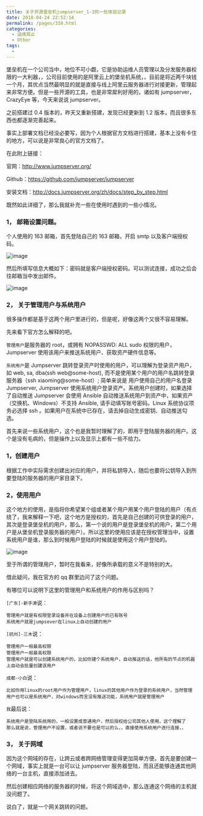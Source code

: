 ```yaml
---
title: 关于开源堡垒机jumpserver_1-2的一些体验记录
date: 2018-04-24 22:52:14
permalink: /pages/310.html
categories:
  - 运维观止
  - Other
tags:
  - 
---
```


堡垒机在一个公司当中，地位不可小觑，它是协助运维人员管理以及分发服务器权限的一大利器，，公司目前使用的是阿里云上的堡垒机系统，，目前是将近两千块钱一个月，其优点当然最明显的就是直接与线上阿里云服务器进行对接更新，管理起来非常方便。但是一些开源的工具，也是非常犀利好用的，诸如有 jumpserver，CrazyEye 等，今天来说说 jumpserver。



之前搭建过 0.4 版本的，昨天又重新搭建，发现已经更新到 1.2 版本，而且很多东西也都逐渐完善起来。



事实上部署文档已经没必要写，因为个人根据官方文档进行搭建，基本上没有卡住的地方，可以说是非常良心的官方文档了。



在此附上链接：



官网：http://www.jumpserver.org/

Github：https://github.com/jumpserver/jumpserver

安装文档：http://docs.jumpserver.org/zh/docs/step_by_step.html

既然如此详细了，那么我就补充一些在使用时遇到的一些小情况。

### 1， 邮箱设置问题。

个人使用的 163 邮箱，首先登陆自己的 163 邮箱，开启 smtp 以及客户端授权码。



![image](http://t.eryajf.net/imgs/2021/09/645fce7636067e82.jpg)



然后所填写信息大概如下：密码就是客户端授权密码。可以测试连接，成功之后会往邮箱当中发出邮件。



![image](http://t.eryajf.net/imgs/2021/09/f7279ccfd41b3605.jpg)



### 2， 关于管理用户与系统用户

很多操作都是基于这两个用户里进行的，但是呢，好像这两个又很不容易理解。

先来看下官方怎么解释的吧。

`管理用户`是服务器的 root，或拥有 NOPASSWD: ALL sudo 权限的用户，Jumpserver 使用该用户来推送系统用户、获取资产硬件信息等。

`系统用户`是 Jumpserver 跳转登录资产时使用的用户，可以理解为登录资产用户，如 web, sa, dba(ssh web@some-host), 而不是使用某个用户的用户名跳转登录服务器（ssh xiaoming@some-host）; 简单来说是 用户使用自己的用户名登录 Jumpserver, Jumpserver 使用系统用户登录资产。系统用户创建时，如果选择了自动推送 Jumpserver 会使用 Ansible 自动推送系统用户到资产中，如果资产（交换机、Windows）不支持 Ansible, 请手动填写账号密码。Linux 系统协议项务必选择 ssh 。如果用户在系统中已存在，请去掉自动生成密钥、自动推送勾选。

首先来说一些系统用户，这个也是我暂时理解了的，即用于登陆服务器的用户。这个是没有毛病的，但是操作上以及显示上都有一些不给力。

### 1，创建用户

根据工作中实际需求创建出对应的用户，并将私钥导入，随后也要将公钥导入到所要登陆的服务器的用户家目录下。

### 2，使用用户

这个地方的使用，是指将你希望某个组或者某个用户用某个用户登陆的用户（有点绕了，我来解释一下吧，这个地方是授权的，首先是自己创建的可供登录的用户，其次是登录堡垒机的用户，那么，第一个说的用户是登录堡垒机的用户，第二个用户是从堡垒机登录服务器的用户）。所以这里的使用应该是在授权管理当中，设置系统用户是谁，那么到时候用户登陆的时候就是使用这个用户登陆的。



![image](http://t.eryajf.net/imgs/2021/09/4428212487cddbd8.jpg)



至于所谓的管理用户，暂时在我看来，好像所承载的意义不是特别的大。

借此疑问，我在官方的 qq 群里边问了这个问题。

有哪位可以说明下这里的管理用户和系统用户的作用与区别吗？

`[广东]-新手涛`说：

```
管理用户就是有权限登录设备并在设备上创建用户的已有账号
系统用户就是jumpsever在linux上自动创建的用户
```

`[杭州]-三木`说：

```
管理用户一般最高权限
管理用户一般最高权限
管理用户就是可以创建系统用户的，比如你建个系统用户，自动推送的话，他所有的节点的机器上自动会批量创建该用户
```

`成都-小白`说：

```
比如你用linux的root用户作为管理用户，linux的其他用户作为登录的系统用户，当然管理用户也可以是系统用户，对windows而言没有推送功能，系统用户就是管理用户
```

`我`最后说：

```
系统用户是登陆系统用的，一般设置成普通用户，然后授权给公司其他人使用，这个理解了 
那么就是说，管理用户不设置，或者说不要也是可以的么，，直接使用系统用户进行连接，，
```

### 3， 关于网域

因为这个网域的存在，让跨云或者跨网络管理变得更加简单方便。首先是要创建一个网域，事实上就是一台可以让 jumpserver 服务器登陆，而且还能够连通其他网络的一台主机，直接添加进去。

然后创建相应网络的服务器的时候，将这个网域选中，那么连通这个网络的主机就没问题了。

说白了，就是一个网关跳转的问题。
